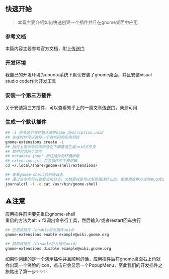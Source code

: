 ## 快速开始
> 本篇主要介绍如何快速创建一个插件并且在gnome桌面中应用

### 参考文档

本篇内容主要参考官方文档，附上[传送门](https://wiki.gnome.org/Projects/GnomeShell/Extensions/Writing) 

### 开发环境

我自己的开发环境为ubuntu系统下默认安装了gnome桌面，并且安装visual studio code作为开发工具

### 安装一个第三方插件

关于安装第三方插件，可以查看知乎上的一篇文章[传送门](https://zhuanlan.zhihu.com/p/36265103)，亲测可用

### 生成一个默认插件

```bash
## -i 命令会引导你键入插件name,description,uuid
## 生成时你可以选择一个有代码的实例项目
gnome-extensions create -i
## 执行上面命令后系统会在下面路径生成uuid文件夹
## 其中包含两个文件
## metadata.json: 标注插件的环境参数
## extension.js: 包含插件的主要逻辑
cd ~/.local/share/gnome-shell/extensions/

## 查看gnome-shell的系统日志
## 通过该命令可以查看当前日志，文档里说是可以发现错误什么的，但是用这种方式debug肯定还是不行，debug部分后续会单独开一个小结
journalctl -f -o cat /usr/bin/gnome-shell
```
## &#x26A0;注意  
应用插件前需要先重启gnome-shell  
重启的方法为alt + f2调出命令行工具，然后输入r或者restart回车执行

```bash
## 应用该插件 (enable后为插件uuid)
gnome-extensions enable example@wiki.gnome.org

## 禁用该插件 (disable后为插件uuid)
gnome-extensions disable example@wiki.gnome.org
```

如果你创建的是一个演示插件并且顺利的话，应用插件后在gnome桌面右上角就会出现一个笑脸的icon，点击它会显示一个PopupMenu，至此我们的开发插件之旅踏出了第一步✨✨✨

